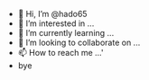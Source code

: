 - 👋 Hi, I’m @hado65
- 👀 I’m interested in ...
- 🌱 I’m currently learning ...
- 💞️ I’m looking to collaborate on ...
- 📫 How to reach me ...'
- bye

<!---
hado65/hado65 is a ✨ special ✨ repository because its `README.md` (this file) appears on your GitHub profile.
You can click the Preview link to take a look at your changes.
--->
